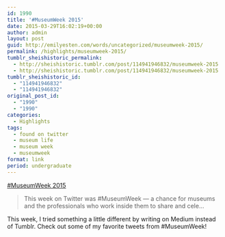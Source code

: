 ```yaml
---
id: 1990
title: '#MuseumWeek 2015'
date: 2015-03-29T16:02:19+00:00
author: admin
layout: post
guid: http://emilyesten.com/words/uncategorized/museumweek-2015/
permalink: /highlights/museumweek-2015/
tumblr_sheishistoric_permalink:
  - http://sheishistoric.tumblr.com/post/114941946832/museumweek-2015
  - http://sheishistoric.tumblr.com/post/114941946832/museumweek-2015
tumblr_sheishistoric_id:
  - "114941946832"
  - "114941946832"
original_post_id:
  - "1990"
  - "1990"
categories:
  - Highlights
tags:
  - found on twitter
  - museum life
  - museum week
  - museumweek
format: link
period: undergraduate
---
```

[#MuseumWeek 2015](https://t.co/18JqzLgaAE)

<div class="link_description">
  <blockquote class="link_og_blockquote">
    <p>
      This week on Twitter was #MuseumWeek — a chance for museums and the professionals who work inside them to share and cele…
    </p>
  </blockquote>

  <p>
    This week, I tried something a little different by writing on Medium instead of Tumblr. Check out some of my favorite tweets from #MuseumWeek!
  </p>
</div>
